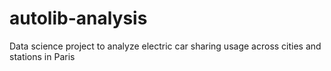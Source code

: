 # autolib-analysis
Data science project to analyze electric car sharing usage across cities and stations in Paris
